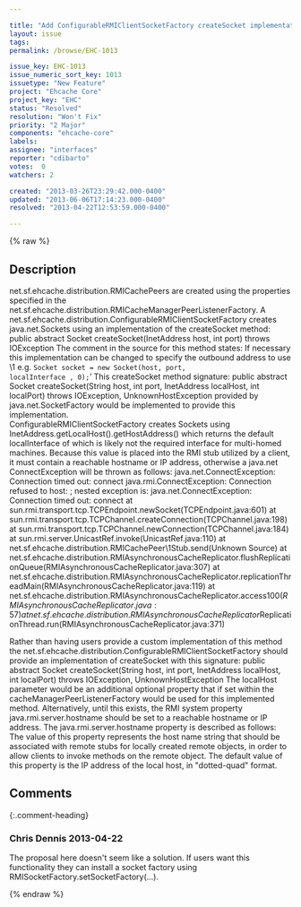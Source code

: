 ```yaml
---

title: "Add ConfigurableRMIClientSocketFactory createSocket implementation using configurable properties "
layout: issue
tags: 
permalink: /browse/EHC-1013

issue_key: EHC-1013
issue_numeric_sort_key: 1013
issuetype: "New Feature"
project: "Ehcache Core"
project_key: "EHC"
status: "Resolved"
resolution: "Won't Fix"
priority: "2 Major"
components: "ehcache-core"
labels: 
assignee: "interfaces"
reporter: "cdibarto"
votes:  0
watchers: 2

created: "2013-03-26T23:29:42.000-0400"
updated: "2013-06-06T17:14:23.000-0400"
resolved: "2013-04-22T12:53:59.000-0400"

---
```




{% raw %}



## Description

<div markdown="1" class="description">

net.sf.ehcache.distribution.RMICachePeers are created using the properties specified in the net.sf.ehcache.distribution.RMICacheManagerPeerListenerFactory.  A net.sf.ehcache.distribution.ConfigurableRMIClientSocketFactory creates java.net.Sockets using an implementation of the createSocket method: public abstract Socket createSocket(InetAddress host, int port) throws IOException
The comment in the source for this method states: 
If necessary this implementation can be changed to specify the outbound address to use \1 e.g. <code>Socket socket = new Socket(host, port, localInterface , 0);</code>’  This createSocket method signature:
 public abstract Socket createSocket(String host, int port, InetAddress localHost, int localPort) throws IOException, UnknownHostException
provided by java.net.SocketFactory would be implemented to provide this implementation.  
ConfigurableRMIClientSocketFactory creates Sockets using  InetAddress.getLocalHost().getHostAddress() which returns the default localInterface of which is likely not the required interface for multi-homed machines.  Because this value is placed into the RMI stub utilized by a client, it must contain a reachable hostname or IP address, otherwise a java.net ConnectException will be thrown as follows:
	java.net.ConnectException: Connection timed out: connect
java.rmi.ConnectException: Connection refused to host: <IP of defaultInterface>; nested exception is: 
	java.net.ConnectException: Connection timed out: connect
	at sun.rmi.transport.tcp.TCPEndpoint.newSocket(TCPEndpoint.java:601)
	at sun.rmi.transport.tcp.TCPChannel.createConnection(TCPChannel.java:198)
	at sun.rmi.transport.tcp.TCPChannel.newConnection(TCPChannel.java:184)
	at sun.rmi.server.UnicastRef.invoke(UnicastRef.java:110)
	at net.sf.ehcache.distribution.RMICachePeer\1Stub.send(Unknown Source)
	at net.sf.ehcache.distribution.RMIAsynchronousCacheReplicator.flushReplicationQueue(RMIAsynchronousCacheReplicator.java:307)
	at net.sf.ehcache.distribution.RMIAsynchronousCacheReplicator.replicationThreadMain(RMIAsynchronousCacheReplicator.java:119)
	at net.sf.ehcache.distribution.RMIAsynchronousCacheReplicator.access$100(RMIAsynchronousCacheReplicator.java:57)
	at net.sf.ehcache.distribution.RMIAsynchronousCacheReplicator$ReplicationThread.run(RMIAsynchronousCacheReplicator.java:371)

Rather than having users provide a custom implementation of this method the net.sf.ehcache.distribution.ConfigurableRMIClientSocketFactory should provide an implementation of createSocket with this signature:
public abstract Socket createSocket(String host, int port, InetAddress localHost, int localPort) throws IOException, UnknownHostException
The localHost parameter would be an additional optional property that if set within the cacheManagerPeerListenerFactory would be used for this implemented method.
Alternatively, until this exists, the RMI system property java.rmi.server.hostname should be set to a reachable hostname or IP address. 
The java.rmi.server.hostname property is described as follows:
The value of this property represents the host name string that should be associated with remote stubs for locally created remote objects, in order to allow clients to invoke methods on the remote object. The default value of this property is the IP address of the local host, in "dotted-quad" format.


</div>

## Comments


{:.comment-heading}
### **Chris Dennis** <span class="date">2013-04-22</span>

<div markdown="1" class="comment">

The proposal here doesn't seem like a solution.  If users want this functionality they can install a socket factory using RMISocketFactory.setSocketFactory(...).

</div>



{% endraw %}
